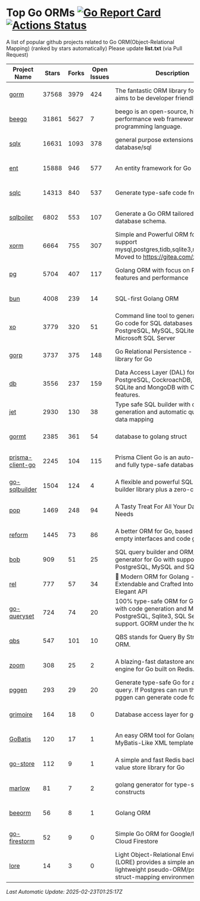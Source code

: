 # Top Go ORMs [![Go Report Card](https://goreportcard.com/badge/github.com/d-tsuji/awesome-go-orms)](https://goreportcard.com/report/github.com/d-tsuji/awesome-go-orms) [![Actions Status](https://github.com/d-tsuji/awesome-go-orms/workflows/CI/badge.svg)](https://github.com/d-tsuji/awesome-go-orms/actions)
A list of popular github projects related to Go ORM(Object-Relational Mapping) (ranked by stars automatically)
Please update **list.txt** (via Pull Request)

| Project Name | Stars | Forks | Open Issues | Description | Last Update |
| ------------ | ----- | ----- | ----------- | ----------- | ----------- |
| [gorm](https://github.com/go-gorm/gorm) | 37568 | 3979 | 424 | The fantastic ORM library for Golang, aims to be developer friendly | 2025-02-22 20:18:49 |
| [beego](https://github.com/beego/beego) | 31861 | 5627 | 7 | beego is an open-source, high-performance web framework for the Go programming language. | 2025-02-22 20:33:39 |
| [sqlx](https://github.com/jmoiron/sqlx) | 16631 | 1093 | 378 | general purpose extensions to golang's database/sql | 2025-02-22 18:52:03 |
| [ent](https://github.com/ent/ent) | 15888 | 946 | 577 | An entity framework for Go | 2025-02-22 15:04:39 |
| [sqlc](https://github.com/sqlc-dev/sqlc) | 14313 | 840 | 537 | Generate type-safe code from SQL | 2025-02-23 00:50:30 |
| [sqlboiler](https://github.com/volatiletech/sqlboiler) | 6802 | 553 | 107 | Generate a Go ORM tailored to your database schema. | 2025-02-21 14:58:50 |
| [xorm](https://github.com/go-xorm/xorm) | 6664 | 755 | 307 | Simple and Powerful ORM for Go, support mysql,postgres,tidb,sqlite3,mssql,oracle, Moved to https://gitea.com/xorm/xorm | 2025-02-19 01:09:04 |
| [pg](https://github.com/go-pg/pg) | 5704 | 407 | 117 | Golang ORM with focus on PostgreSQL features and performance | 2025-02-21 12:32:56 |
| [bun](https://github.com/uptrace/bun) | 4008 | 239 | 14 | SQL-first Golang ORM | 2025-02-22 17:16:50 |
| [xo](https://github.com/xo/xo) | 3779 | 320 | 51 | Command line tool to generate idiomatic Go code for SQL databases supporting PostgreSQL, MySQL, SQLite, Oracle, and Microsoft SQL Server | 2025-02-18 17:48:13 |
| [gorp](https://github.com/go-gorp/gorp) | 3737 | 375 | 148 | Go Relational Persistence - an ORM-ish library for Go | 2025-02-17 14:44:06 |
| [db](https://github.com/upper/db) | 3556 | 237 | 159 | Data Access Layer (DAL) for PostgreSQL, CockroachDB, MySQL, SQLite and MongoDB with ORM-like features. | 2025-02-20 20:04:51 |
| [jet](https://github.com/go-jet/jet) | 2930 | 130 | 38 | Type safe SQL builder with code generation and automatic query result data mapping | 2025-02-21 19:29:30 |
| [gormt](https://github.com/xxjwxc/gormt) | 2385 | 361 | 54 | database to golang struct | 2025-02-22 14:46:23 |
| [prisma-client-go](https://github.com/steebchen/prisma-client-go) | 2245 | 104 | 115 | Prisma Client Go is an auto-generated and fully type-safe database client | 2025-02-22 22:10:46 |
| [go-sqlbuilder](https://github.com/huandu/go-sqlbuilder) | 1504 | 124 | 4 | A flexible and powerful SQL string builder library plus a zero-config ORM. | 2025-02-18 21:10:59 |
| [pop](https://github.com/gobuffalo/pop) | 1469 | 248 | 94 | A Tasty Treat For All Your Database Needs | 2025-02-18 15:57:55 |
| [reform](https://github.com/go-reform/reform) | 1445 | 73 | 86 | A better ORM for Go, based on non-empty interfaces and code generation. | 2025-02-19 03:06:57 |
| [bob](https://github.com/stephenafamo/bob) | 909 | 51 | 25 | SQL query builder and ORM/Factory generator for Go with support for PostgreSQL, MySQL and SQLite | 2025-02-22 12:59:27 |
| [rel](https://github.com/go-rel/rel) | 777 | 57 | 34 | :gem: Modern ORM for Golang - Testable, Extendable and Crafted Into a Clean and Elegant API | 2025-02-20 04:16:34 |
| [go-queryset](https://github.com/jirfag/go-queryset) | 724 | 74 | 20 | 100% type-safe ORM for Go (Golang) with code generation and MySQL, PostgreSQL, Sqlite3, SQL Server support. GORM under the hood. | 2025-02-21 01:42:44 |
| [qbs](https://github.com/coocood/qbs) | 547 | 101 | 10 | QBS stands for Query By Struct. A Go ORM. | 2025-01-02 13:34:20 |
| [zoom](https://github.com/albrow/zoom) | 308 | 25 | 2 | A blazing-fast datastore and querying engine for Go built on Redis. | 2025-02-15 18:54:02 |
| [pggen](https://github.com/jschaf/pggen) | 293 | 29 | 20 | Generate type-safe Go for any Postgres query. If Postgres can run the query, pggen can generate code for it. | 2025-02-07 12:24:10 |
| [grimoire](https://github.com/Fs02/grimoire) | 164 | 18 | 0 | Database access layer for golang | 2024-09-13 05:02:06 |
| [GoBatis](https://github.com/mei-rune/GoBatis) | 120 | 17 | 1 | An easy ORM tool for Golang, support MyBatis-Like XML template SQL | 2025-02-14 06:27:33 |
| [go-store](https://github.com/gosuri/go-store) | 112 | 9 | 1 | A simple and fast Redis backed key-value store library for Go | 2023-09-25 03:42:25 |
| [marlow](https://github.com/dadleyy/marlow) | 81 | 7 | 2 | golang generator for type-safe sql api constructs | 2024-09-26 21:16:01 |
| [beeorm](https://github.com/latolukasz/beeorm) | 56 | 8 | 1 | Golang ORM | 2025-01-10 21:08:58 |
| [go-firestorm](https://github.com/jschoedt/go-firestorm) | 52 | 9 | 0 | Simple Go ORM for Google/Firebase Cloud Firestore | 2024-09-04 05:56:37 |
| [lore](https://github.com/abrahambotros/lore) | 14 | 3 | 0 | Light Object-Relational Environment (LORE) provides a simple and lightweight pseudo-ORM/pseudo-struct-mapping environment for Go | 2023-09-25 08:03:17 |

*Last Automatic Update: 2025-02-23T01:25:17Z*